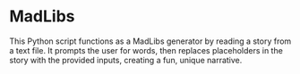 # MadLibs
This Python script functions as a MadLibs generator by reading a story from a text file. It prompts the user for words, then replaces placeholders in the story with the provided inputs, creating a fun, unique narrative.
